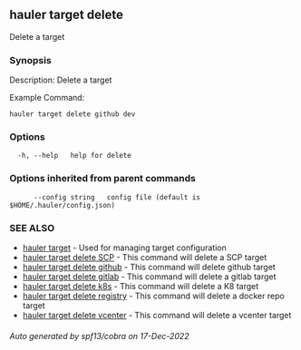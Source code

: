 ## hauler target delete

Delete a target

### Synopsis


Description:
Delete a target

Example Command:
```
hauler target delete github dev
```
	

### Options

```
  -h, --help   help for delete
```

### Options inherited from parent commands

```
      --config string   config file (default is $HOME/.hauler/config.json)
```

### SEE ALSO

* [hauler target](hauler_target.md)	 - Used for managing target configuration
* [hauler target delete SCP](hauler_target_delete_SCP.md)	 - This command will delete a SCP target
* [hauler target delete github](hauler_target_delete_github.md)	 - This command will delete github target
* [hauler target delete gitlab](hauler_target_delete_gitlab.md)	 - This command will delete a gitlab target
* [hauler target delete k8s](hauler_target_delete_k8s.md)	 - This command will delete a K8 target
* [hauler target delete registry](hauler_target_delete_registry.md)	 - This command will delete a docker repo target
* [hauler target delete vcenter](hauler_target_delete_vcenter.md)	 - This command will delete a vcenter target

###### Auto generated by spf13/cobra on 17-Dec-2022
